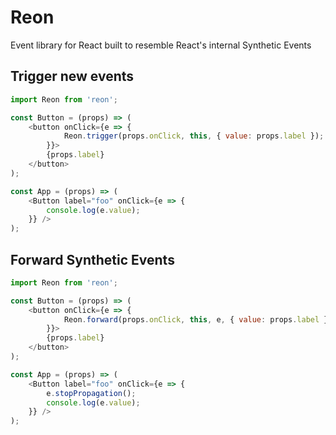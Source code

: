 # Reon

Event library for React built to resemble React's internal Synthetic Events

## Trigger new events

```js
import Reon from 'reon';

const Button = (props) => (
    <button onClick={e => {
            Reon.trigger(props.onClick, this, { value: props.label });
        }}>
        {props.label}
    </button>
);

const App = (props) => (
    <Button label="foo" onClick={e => {
        console.log(e.value);
    }} />
);
```
## Forward Synthetic Events

```js
import Reon from 'reon';

const Button = (props) => (
    <button onClick={e => {
            Reon.forward(props.onClick, this, e, { value: props.label });
        }}>
        {props.label}
    </button>
);

const App = (props) => (
    <Button label="foo" onClick={e => {
        e.stopPropagation();
        console.log(e.value);
    }} />
);
```
